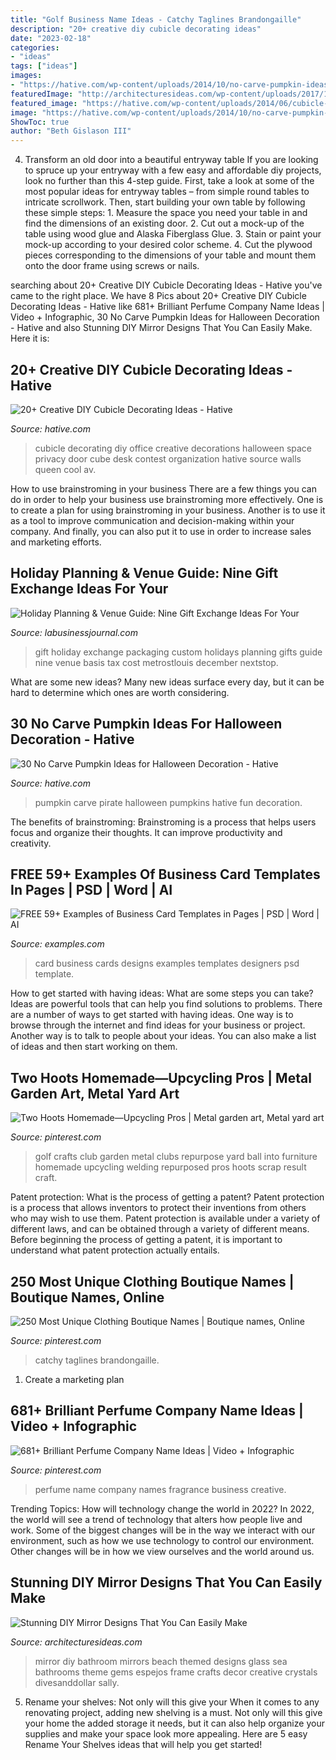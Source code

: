 ```yaml
---
title: "Golf Business Name Ideas - Catchy Taglines Brandongaille"
description: "20+ creative diy cubicle decorating ideas"
date: "2023-02-18"
categories:
- "ideas"
tags: ["ideas"]
images:
- "https://hative.com/wp-content/uploads/2014/10/no-carve-pumpkin-ideas/29-pirate-pumpkin.jpg"
featuredImage: "http://architecturesideas.com/wp-content/uploads/2017/10/mirror-designs-ideas-3.jpg"
featured_image: "https://hative.com/wp-content/uploads/2014/06/cubicle-decorating-ideas/20-office-cubicle-decorating-ideas.jpg"
image: "https://hative.com/wp-content/uploads/2014/10/no-carve-pumpkin-ideas/29-pirate-pumpkin.jpg"
ShowToc: true
author: "Beth Gislason III"
---
```



4. Transform an old door into a beautiful entryway table
If you are looking to spruce up your entryway with a few easy and affordable diy projects, look no further than this 4-step guide. First, take a look at some of the most popular ideas for entryway tables – from simple round tables to intricate scrollwork. Then, start building your own table by following these simple steps: 1. Measure the space you need your table in and find the dimensions of an existing door. 2. Cut out a mock-up of the table using wood glue and Alaska Fiberglass Glue. 3. Stain or paint your mock-up according to your desired color scheme. 4. Cut the plywood pieces corresponding to the dimensions of your table and mount them onto the door frame using screws or nails.

	

		
searching about 20+ Creative DIY Cubicle Decorating Ideas - Hative you've came to the right place. We have 8 Pics about 20+ Creative DIY Cubicle Decorating Ideas - Hative like 681+ Brilliant Perfume Company Name Ideas | Video + Infographic, 30 No Carve Pumpkin Ideas for Halloween Decoration - Hative and also Stunning DIY Mirror Designs That You Can Easily Make. Here it is:
		
    
## 20+ Creative DIY Cubicle Decorating Ideas - Hative

<img loading=lazy src="https://hative.com/wp-content/uploads/2014/06/cubicle-decorating-ideas/20-office-cubicle-decorating-ideas.jpg" onerror="this.onerror=null;this.src='https://tse2.mm.bing.net/th?id=OIP.EKOs4CpKpLtYMsyDkY9fvgHaHa&amp;pid=15.1';" alt="20+ Creative DIY Cubicle Decorating Ideas - Hative">

_Source: hative.com_

>cubicle decorating diy office creative decorations halloween space privacy door cube desk contest organization hative source walls queen cool av. 

	

How to use brainstroming in your business
There are a few things you can do in order to help your business use brainstroming more effectively. One is to create a plan for using brainstroming in your business. Another is to use it as a tool to improve communication and decision-making within your company. And finally, you can also put it to use in order to increase sales and marketing efforts.

    
## Holiday Planning &amp; Venue Guide: Nine Gift Exchange Ideas For Your

<img loading=lazy src="https://ocbj.media.clients.ellingtoncms.com/img/photos/2017/10/16/PG36_NineGiftIdeas_Thinkstock-607633550_merrychristmas_gifts_t670.jpg?b3f6a5d7692ccc373d56e40cf708e3fa67d9af9d" onerror="this.onerror=null;this.src='https://tse4.mm.bing.net/th?id=OIP.7kemt8d1hj7igyzz3OkQ6QHaE8&amp;pid=15.1';" alt="Holiday Planning &amp; Venue Guide: Nine Gift Exchange Ideas For Your">

_Source: labusinessjournal.com_

>gift holiday exchange packaging custom holidays planning gifts guide nine venue basis tax cost metrostlouis december nextstop. 

	

What are some new ideas?
Many new ideas surface every day, but it can be hard to determine which ones are worth considering.

    
## 30 No Carve Pumpkin Ideas For Halloween Decoration - Hative

<img loading=lazy src="https://hative.com/wp-content/uploads/2014/10/no-carve-pumpkin-ideas/29-pirate-pumpkin.jpg" onerror="this.onerror=null;this.src='https://tse4.mm.bing.net/th?id=OIP.3VoAgI_omVHJK9mxergSzwHaH0&amp;pid=15.1';" alt="30 No Carve Pumpkin Ideas for Halloween Decoration - Hative">

_Source: hative.com_

>pumpkin carve pirate halloween pumpkins hative fun decoration. 

	

The benefits of brainstroming:
Brainstroming is a process that helps users focus and organize their thoughts. It can improve productivity and creativity.

    
## FREE 59+ Examples Of Business Card Templates In Pages | PSD | Word | AI

<img loading=lazy src="https://images.examples.com/wp-content/uploads/2017/03/Fashion-Photography-Business-Card.jpg" onerror="this.onerror=null;this.src='https://tse2.mm.bing.net/th?id=OIP.m3ejFyJwiFQUAVON8KIoyQHaFj&amp;pid=15.1';" alt="FREE 59+ Examples of Business Card Templates in Pages | PSD | Word | AI">

_Source: examples.com_

>card business cards designs examples templates designers psd template. 

	

How to get started with having ideas: What are some steps you can take?
Ideas are powerful tools that can help you find solutions to problems. There are a number of ways to get started with having ideas. One way is to browse through the internet and find ideas for your business or project. Another way is to talk to people about your ideas. You can also make a list of ideas and then start working on them.

    
## Two Hoots Homemade—Upcycling Pros | Metal Garden Art, Metal Yard Art

<img loading=lazy src="https://i.pinimg.com/736x/82/f7/cf/82f7cff1045bd20473d2d113bbac50f0--golf-club-crafts-golf-ball-crafts.jpg" onerror="this.onerror=null;this.src='https://tse2.mm.bing.net/th?id=OIP.TQ7wWVfbHM0XHFwwiidfpwHaLH&amp;pid=15.1';" alt="Two Hoots Homemade—Upcycling Pros | Metal garden art, Metal yard art">

_Source: pinterest.com_

>golf crafts club garden metal clubs repurpose yard ball into furniture homemade upcycling welding repurposed pros hoots scrap result craft. 

	

Patent protection: What is the process of getting a patent?
Patent protection is a process that allows inventors to protect their inventions from others who may wish to use them. Patent protection is available under a variety of different laws, and can be obtained through a variety of different means. Before beginning the process of getting a patent, it is important to understand what patent protection actually entails.

    
## 250 Most Unique Clothing Boutique Names | Boutique Names, Online

<img loading=lazy src="https://i.pinimg.com/736x/c2/c2/72/c2c2729ceb3dc45db05a64d1b8f17ca1.jpg" onerror="this.onerror=null;this.src='https://tse1.mm.bing.net/th?id=OIP.saCPmj91cq-WIS0aEihs7QHaLG&amp;pid=15.1';" alt="250 Most Unique Clothing Boutique Names | Boutique names, Online">

_Source: pinterest.com_

>catchy taglines brandongaille. 

	

1. Create a marketing plan 

    
## 681+ Brilliant Perfume Company Name Ideas | Video + Infographic

<img loading=lazy src="https://i.pinimg.com/736x/a6/74/46/a67446579b2d2cc39bf2d92d9a4aa22c.jpg" onerror="this.onerror=null;this.src='https://tse3.mm.bing.net/th?id=OIP.V-qQcYJ8Faz75GQ9YfJj1wHaLG&amp;pid=15.1';" alt="681+ Brilliant Perfume Company Name Ideas | Video + Infographic">

_Source: pinterest.com_

>perfume name company names fragrance business creative. 

	

Trending Topics: How will technology change the world in 2022?
In 2022, the world will see a trend of technology that alters how people live and work. Some of the biggest changes will be in the way we interact with our environment, such as how we use technology to control our environment. Other changes will be in how we view ourselves and the world around us.

    
## Stunning DIY Mirror Designs That You Can Easily Make

<img loading=lazy src="http://architecturesideas.com/wp-content/uploads/2017/10/mirror-designs-ideas-3.jpg" onerror="this.onerror=null;this.src='https://tse3.mm.bing.net/th?id=OIP.gxuYkSEWSki6bYzYeajh_QHaJ4&amp;pid=15.1';" alt="Stunning DIY Mirror Designs That You Can Easily Make">

_Source: architecturesideas.com_

>mirror diy bathroom mirrors beach themed designs glass sea bathrooms theme gems espejos frame crafts decor creative crystals divesanddollar sally. 

	

5. Rename your shelves: Not only will this give your
When it comes to any renovating project, adding new shelving is a must. Not only will this give your home the added storage it needs, but it can also help organize your supplies and make your space look more appealing. Here are 5 easy Rename Your Shelves ideas that will help you get started!

